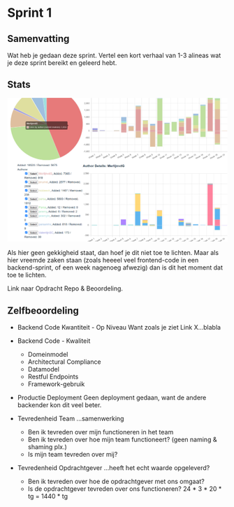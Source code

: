 #  Sprint 1

## Samenvatting

Wat heb je gedaan deze sprint. Vertel een kort verhaal van 1-3 alineas wat je deze sprint bereikt en geleerd hebt.

## Stats

![Stats](./codestats.png)

Als hier geen gekkigheid staat, dan hoef je dit niet toe te lichten. Maar als hier vreemde zaken staan (zoals heeeel veel frontend-code in een backend-sprint, of een week nagenoeg afwezig) dan is dit het moment dat toe te lichten.

Link naar Opdracht Repo & Beoordeling.

## Zelfbeoordeling


* Backend Code Kwantiteit - Op Niveau
Want zoals je ziet Link X...blabla

* Backend Code - Kwaliteit
    * Domeinmodel
    * Architectural Compliance
    * Datamodel
    * Restful Endpoints
    * Framework-gebruik

* Productie Deployment
Geen deployment gedaan, want de andere backender kon dit veel beter.

* Tevredenheid Team
...samenwerking
    * Ben ik tevreden over mijn functioneren in het team
    * Ben ik tevreden over hoe mijn team functioneert? (geen naming & shaming plx.)
    * Is mijn team tevreden over mij?

* Tevredenheid Opdrachtgever
...heeft het echt waarde opgeleverd?
    * Ben ik tevreden over hoe de opdrachtgever met ons omgaat?
    * Is de opdrachtgever tevreden over ons functioneren? 
    24 * 3 * 20 * tg = 1440 * tg

    

